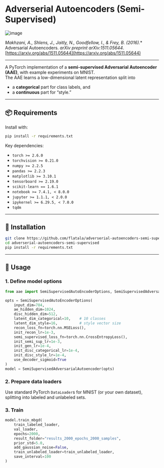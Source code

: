 # Adverserial Autoencoders (Semi-Supervised)

![image](https://github.com/user-attachments/assets/02544093-bdfc-4d98-a1df-aad4d8c9e71f)

*Makhzani, A., Shlens, J., Jaitly, N., Goodfellow, I., & Frey, B. (2016).** Adversarial Autoencoders. *arXiv preprint arXiv:1511.05644*. [https://arxiv.org/abs/1511.05644](https://arxiv.org/abs/1511.05644)

---
A PyTorch implementation of a **semi-supervised Adversarial Autoencoder (AAE)**, with example experiments on MNIST.  
The AAE learns a low-dimensional latent representation split into  
- a **categorical** part for class labels, and  
- a **continuous** part for “style.”  
---

## 📦 Requirements

Install with:

```bash
pip install -r requirements.txt
```

Key dependencies:

- `torch >= 2.6.0`  
- `torchvision >= 0.21.0`  
- `numpy >= 2.2.5`  
- `pandas >= 2.2.3`  
- `matplotlib >= 3.10.1`  
- `tensorboard >= 2.19.0`  
- `scikit-learn == 1.6.1`  
- `notebook >= 7.4.1, < 8.0.0`  
- `jupyter >= 1.1.1, < 2.0.0`  
- `ipykernel >= 6.29.5, < 7.0.0`  
- `tqdm`

---

## 🚀 Installation

```bash
git clone https://github.com/flatala/adverserial-autoencoders-semi-supervised.git
cd adverserial-autoencoders-semi-supervised
pip install -r requirements.txt
```

---

## 📝 Usage

### 1. Define model options

```python
from aae import SemiSupervisedAutoEncoderOptions, SemiSupervisedAdversarialAutoencoder

opts = SemiSupervisedAutoEncoderOptions(
    input_dim=784,
    ae_hidden_dim=1024,
    disc_hidden_dim=512,
    latent_dim_categorical=10,    # 10 classes
    latent_dim_style=16,          # style vector size
    recon_loss_fn=torch.nn.MSELoss(),
    init_recon_lr=1e-3,
    semi_supervised_loss_fn=torch.nn.CrossEntropyLoss(),
    init_semi_sup_lr=1e-3,
    init_gen_lr=1e-4,
    init_disc_categorical_lr=1e-4,
    init_disc_style_lr=1e-4,
    use_decoder_sigmoid=True
)
model = SemiSupervisedAdversarialAutoencoder(opts)
```

### 2. Prepare data loaders

Use standard PyTorch `DataLoader`s for MNIST (or your own dataset), splitting into labeled and unlabeled sets.

### 3. Train

```python
model.train_mbgd(
    train_labeled_loader,
    val_loader,
    epochs=2000,
    result_folder="results_2000_epochs_2000_samples",
    prior_std=5.0,
    add_gaussian_noise=False,
    train_unlabeled_loader=train_unlabeled_loader,
    save_interval=100
)
